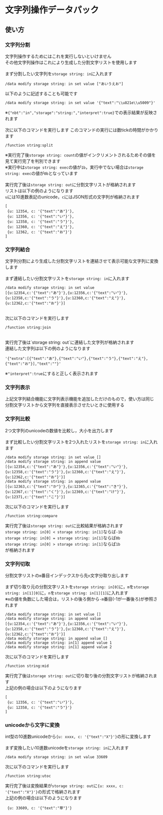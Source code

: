 # 文字列操作データパック

## 使い方

### 文字列分割

文字列操作するためにはこれを実行しないといけません<br>
その他文字列操作はこれにより生成した分割文字リストを使用します<br>
<br>
まず分割したい文字列を`storage string: in`に入れます<br>
 ```
/data modify storage string: in set value ["あいうえお"]
 ```
以下のように記述することも可能です<br>
 ```
/data modify storage string: in set value '{"text":"\\u821e\\u5009"}'
 ```
※`{"nbt":"in","storage":"string:","interpret":true}`での表示結果が反映されます<br>
<br>
次に以下のコマンドを実行します
このコマンドの実行には数tickの時間がかかります
 ```
/function string:split
 ```
※実行完了後`storage string: count`の値がインクリメントされるためその値を見て実行完了を判別できます<br>
※実行中は`storage string: exec`の値が`1b`，実行中でない場合は`storage string: exec`の値が`0b`となっています<br>
<br>
実行完了後は`storage string: out`に分割文字リストが格納されます<br>
リストは以下の例のようになります<br>
`u`には10進数表記のunicode，`c`にはJSON形式の文字列が格納されます
 ```
[
  {u: 12354, c: '{"text":"あ"}'},
  {u: 12356, c: '{"text":"い"}'},
  {u: 12358, c: '{"text":"う"}'},
  {u: 12360, c: '{"text":"え"}'},
  {u: 12362, c: '{"text":"お"}'}
]
 ```

### 文字列結合

文字列分割により生成した分割文字リストを連結させて表示可能な文字列に変換します<br>
<br>
まず連結したい分割文字リストを`storage string: in`に入れます<br>
 ```
/data modify storage string: in set value [{u:12354,c:'{"text":"あ"}'},{u:12356,c:'{"text":"い"}'},{u:12358,c:'{"text":"う"}'},{u:12360,c:'{"text":"え"}'},{u:12362,c:'{"text":"お"}'}]
 ```
 <br>
次に以下のコマンドを実行します

 ```
/function string:join
 ```
 
<br>
実行完了後は`storage string: out`に連結した文字列が格納されます<br>
連結した文字列は以下の例のようになります<br>

 ```
'{"extra":[{"text":"あ"},{"text":"い"},{"text":"う"},{"text":"え"},{"text":"お"}],"text":""}'
 ```
 
※`"interpret":true`にすると正しく表示されます

### 文字列表示

上記文字列結合機能に文字列表示機能を追加しただけのもので，使い方は同じ<br>
分割文字リストから文字列を直接表示させたいときに使用する

### 文字列比較

2つ文字列のunicodeの数値を比較し，大小を出力します<br>
<br>
まず比較したい分割文字リストを2つ入れたリストを`storage string: in`に入れます<br>

 ```
/data modify storage string: in set value []
/data modify storage string: in append value [{u:12354,c:'{"text":"あ"}'},{u:12356,c:'{"text":"い"}'},{u:12358,c:'{"text":"う"}'},{u:12360,c:'{"text":"え"}'},{u:12362,c:'{"text":"お"}'}]
/data modify storage string: in append value [{u:12363,c:'{"text":"か"}'},{u:12365,c:'{"text":"き"}'},{u:12367,c:'{"text":"く"}'},{u:12369,c:'{"text":"け"}'},{u:12371,c:'{"text":"こ"}'}]
 ```
 
 次に以下のコマンドを実行します

 ```
/function string:compare
 ```
 
 実行完了後は`storage string: out`に比較結果が格納されます<br>
 `storage string: in[0] < storage string: in[1]`ならば`-1b`<br>
 `storage string: in[0] = storage string: in[1]`ならば`0b`<br>
 `storage string: in[0] > storage string: in[1]`ならば`1b`<br>
 が格納されます
 
 ### 文字列切取
 
 分割文字リストの`m`番目インデックスから先`n`文字分取り出します<br>
<br>
まず切り取り元の分割文字リストを`storage string: in[0]`に，`m`を`storage string: in[1][0]`に，`n`を`storage string: in[1][1]`に入れます<br>
※`m`の値を負数にした場合は，リストの後ろ側から`-m`番目(-1が一番後ろ)が参照されます<br>

 ```
/data modify storage string: in set value []
/data modify storage string: in append value [{u:12354,c:'{"text":"あ"}'},{u:12356,c:'{"text":"い"}'},{u:12358,c:'{"text":"う"}'},{u:12360,c:'{"text":"え"}'},{u:12362,c:'{"text":"お"}'}]
/data modify storage string: in append value []
/data modify storage string: in[1] append value 1
/data modify storage string: in[1] append value 2
 ```
 
次に以下のコマンドを実行します

 ```
/function string:mid
 ```
 
実行完了後は`storage string: out`に切り取り後の分割文字リストが格納されます<br>
上記の例の場合は以下のようになります

 ```
[
  {u: 12356, c: '{"text":"い"}'},
  {u: 12358, c: '{"text":"う"}'}
]
 ```
 
### unicodeから文字に変換

int型の10進数unicodeから`{u: xxxx, c: '{"text":"X"}'}`の形に変換します<br>
<br>
まず変換したい10進数unicodeを`storage string: in`に入れます<br>

 ```
/data modify storage string: in set value 33609
 ```
 
 次に以下のコマンドを実行します

 ```
/function string:utoc
 ```
 
 実行完了後は変換結果が`storage string: out`に`{u: xxxx, c: '{"text":"X"}'}`の形式で格納されます<br>
 上記の例の場合は以下のようになります
 
 ```
  {u: 33609, c: '{"text":"草"}'}
 ```
